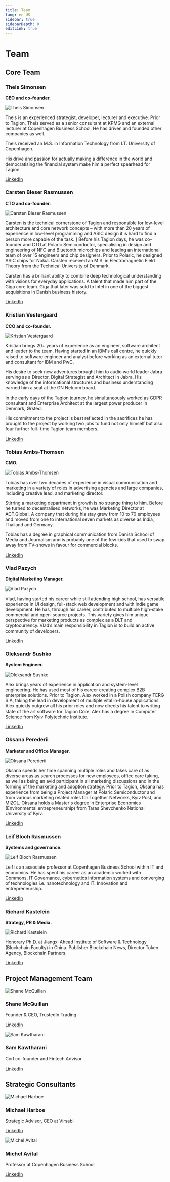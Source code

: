 ```yaml
---
title: Team
lang: en-US
sidebar: true
sidebarDepth: 0
editLink: true
---
```


# Team

## Core Team

### Theis Simonsen

**CEO and co-founder.**

<img src="/team/ts.jpg" alt="Theis Simonsen" class="wiki-image-small wiki-image-float-right"/>

Theis is an experienced strategist, developer, lecturer and executive. Prior to Tagion, Theis served as a senior consultant at KPMG and an external lecturer at Copenhagen Business School. He has driven and founded other companies as well.

Theis received an M.S. in Information Technology from I.T. University of Copenhagen.

His drive and passion for actually making a difference in the world and democratising the financial system make him a perfect spearhead for Tagion.

[LinkedIn](https://www.linkedin.com/in/theis-simonsen-32035313/)

<div class="clearfix"></div>

### Carsten Bleser Rasmussen

**CTO and co-founder.**

<img src="/team/cr.jpg" alt="Carsten Bleser Rasmussen" class="wiki-image-small wiki-image-float-right"/>

Carsten is the technical cornerstone of Tagion and responsible for low-level architecture and core network concepts – with more than 20 years of experience in low-level programming and ASIC design it is hard to find a person more capable of the task.
]
Before his Tagion days, he was co-founder and CTO at Polaric Semiconductor, specialising in design and engineering of NFC and Bluetooth microchips and leading an international team of over 15 engineers and chip designers. Prior to Polaric, he designed ASIC chips for Nokia.
Carsten received an M.S. in Electromagnetic Field Theory from the Technical University of Denmark.

Carsten has a brilliant ability to combine deep technological understanding with visions for everyday applications. A talent that made him part of the Giga core team. Giga that later was sold to Intel in one of the biggest acquisitions in Danish business history.

[LinkedIn](https://www.linkedin.com/in/carsten-bleser-rasmussen-80699915/)

<div class="clearfix"></div>

### Kristian Vestergaard

**CCO and co-founder.**

<img src="/team/kv.jpg" alt="Kristian Vestergaard" class="wiki-image-small wiki-image-float-right"/>

Kristian brings 20+ years of experience as an engineer, software architect and leader to the team. Having started in an IBM's call centre, he quickly raised to software engineer and analyst before working as an external tutor and consultant for IBM and PwC.

His desire to seek new adventures brought him to audio world leader Jabra serving as a Director, Digital Strategist and Architect in Jabra. His knowledge of the informational structures and business understanding earned him a seat at the GN Netcom board.

In the early days of the Tagion journey, he simultaneously worked as GDPR consultant and Enterprise Architect at the largest power producer in Denmark, Ørsted.

His commitment to the project is best reflected in the sacrifices he has brought to the project by working two jobs to fund not only himself but also four further full- time Tagion team members.

[LinkedIn](https://www.linkedin.com/in/kristian-vestergaard-a59b4a/)

<div class="clearfix"></div>

### Tobias Ambs-Thomsen

**CMO.**

<img src="/team/ta.jpg" alt="Tobias Ambs-Thomsen" class="wiki-image-small wiki-image-float-right"/>

Tobias has over two decades of experience in visual communication and marketing in a variety of roles in advertising agencies and large companies, including creative lead, and marketing director.

Stirring a marketing department in growth is no strange thing to him. Before he turned to decentralised networks, he was Marketing Director at ACT.Global. A company that during his stay grew from 10 to 70 employees and moved from one to international seven markets as diverse as India, Thailand and Germany.

Tobias has a degree in graphical communication from Danish School of Media and Journalism and is probably one of the few kids that used to swap away from TV-shows in favour for commercial blocks.

[LinkedIn](https://www.linkedin.com/in/tambsthomsen/)

<div class="clearfix"></div>

### Vlad Pazych

**Digital Marketing Manager.**

<img src="/team/vp.jpg" alt="Vlad Pazych" class="wiki-image-small wiki-image-float-right"/>

Vlad, having started his career while still attending high school, has versatile experience in UI design, full-stack web development and with indie game development. He has, through his career, contributed to multiple high-stake commercial and open-source projects. This variety gives him unique perspective for marketing products as complex as a DLT and cryptocurrency. Vlad’s main responsibility in Tagion is to build an active community of developers.

[LinkedIn](https://www.linkedin.com/in/vladpazych/)

<div class="clearfix"></div>

### Oleksandr Sushko

**System Engineer.**

<img src="/team/as.jpg" alt="Oleksandr Sushko" class="wiki-image-small wiki-image-float-right"/>

Alex brings years of experience in application and system-level engineering. He has used most of his career creating complex B2B enterprise solutions. Prior to Tagion, Alex worked in a Polish company TERG S.A, taking the lead in development of multiple vital in-house applications. Alex quickly outgrew all his prior roles and now directs his talent to writing state of the art software for Tagion Core. Alex has a degree in Computer Science from Kyiv Polytechnic Institute.

[LinkedIn](https://www.linkedin.com/in/oleksandr-sushko-691b0313a/)

<div class="clearfix"></div>

### Oksana Perederii 

**Marketer and Office Manager.**

<img src="/team/op.jpg" alt="Oksana Perederii" class="wiki-image-small wiki-image-float-right"/>

Oksana spends her time spanning multiple roles and takes care of as diverse areas as search processes for new employees, office care taking, as well as being an avid participant in all marketing discussions and in the forming of the marketing and adoption strategy.
Prior to Tagion, Oksana has experience from being a Project Manager at Polaric Semiconductor and from various marketing related roles for Together Networks, Kyiv Post, and MIZOL. Oksana holds a Master's degree in Enterprise Economics (Environmental entrepreneurship) from Taras Shevchenko National University of Kyiv.

[LinkedIn](https://www.linkedin.com/in/oksana-perederii-a0237942/)

<div class="clearfix"></div>

### Leif Bloch Rasmussen

**Systems and governance.**

<img src="/team/lr.jpg" alt="Leif Bloch Rasmussen" class="wiki-image-small wiki-image-float-right"/>

Leif is an associate professor at Copenhagen Business School within IT and economics. He has spent his career as an academic worked with Commons, IT Governance, cybernetics information systems and converging of technologies i.e. nanotechnology and IT. Innovation and entrepreneurship. 

[LinkedIn](https://www.linkedin.com/in/leif-bloch-rasmussen-38663a4/)

<div class="clearfix"></div>

### Richard Kastelein

**Strategy, PR & Media.**

<img src="/team/kastalein.jpg" alt="Richard Kastelein" class="wiki-image-small wiki-image-float-right"/>

Honorary Ph.D. at Jiangxi Ahead Institute of Software & Technology (Blockchain Faculty) in China. Publisher Blockchain News, Director Token. Agency, Blockchain Partners.

[LinkedIn](https://www.linkedin.com/in/expathos/)

<div class="clearfix"></div>





## Project Management Team

<div class="clearfix"></div>
<img src="/team/shane.jpg" alt="Shane McQuillan" class="wiki-image-small wiki-image-float-right mt-6"/>

### Shane McQuillan

Founder & CEO, TrustedIn Trading

[LinkedIn](https://www.linkedin.com/in/startupadviser/)

<div class="clearfix"></div>

<img src="/team/sam.jpg" alt="Sam Kawtharani " class="wiki-image-small wiki-image-float-right mt-6"/>

### Sam Kawtharani 

Corl co-founder and Fintech Advisor

[LinkedIn](https://www.linkedin.com/in/hkawtharani/)

<div class="clearfix"></div>

## Strategic Consultants


<div class="clearfix"></div>
<img src="/team/harboe.jpg" alt="Michael Harboe" class="wiki-image-small wiki-image-float-right mt-6"/>

### Michael Harboe 

Strategic Advisor, CEO at Virsabi

[LinkedIn](https://www.linkedin.com/in/michaelharboedk/)

<div class="clearfix"></div>

<img src="/team/avital.jpg" alt="Michel Avital  " class="wiki-image-small wiki-image-float-right mt-6"/>

### Michel Avital 

Professor at Copenhagen Business School

[LinkedIn](https://www.linkedin.com/in/michelavital/)

<div class="clearfix"></div>